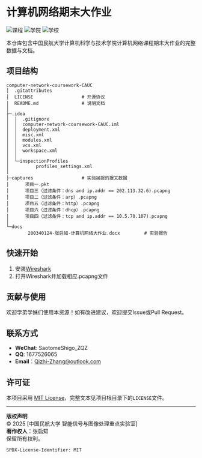 # 计算机网络期末大作业

![课程](https://img.shields.io/badge/课程-计算机网络（本科）-green)
![学院](https://img.shields.io/badge/学院-计算机科学与技术学院-orange)
![学校](https://img.shields.io/badge/学校-中国民航大学-blue)

本仓库包含中国民航大学计算机科学与技术学院计算机网络课程期末大作业的完整数据与文档。

## 项目结构

```plaintext
computer-network-coursework-CAUC
│  .gitattributes
│  LICENSE                  # 开源协议
│  README.md                # 说明文档
│
├─.idea
│  │  .gitignore
│  │  computer-network-coursework-CAUC.iml
│  │  deployment.xml
│  │  misc.xml
│  │  modules.xml
│  │  vcs.xml
│  │  workspace.xml
│  │
│  └─inspectionProfiles
│          profiles_settings.xml
│
├─captures                  # 实验捕捉的报文数据
│      项目一.pkt
│      项目三（过滤条件：dns and ip.addr == 202.113.32.6).pcapng
│      项目二（过滤条件：arp）.pcapng
│      项目五（过滤条件：http）.pcapng
│      项目六（过滤条件：dhcp）.pcapng
│      项目四（过滤条件：tcp and ip.addr == 10.5.70.107).pcapng
│
└─docs
        200340124-张启知-计算机网络大作业.docx         # 实验报告
```

## 快速开始

1. 安装[Wireshark](https://www.wireshark.org/)
2. 打开Wireshark并加载相应.pcapng文件

## 贡献与使用

欢迎学弟学妹们使用本资源！如有改进建议，欢迎提交Issue或Pull Request。

## 联系方式

- **WeChat**: SaotomeShigo_ZQZ
- **QQ**: 1677526065
- **Email**：Qizhi-Zhang@outlook.com

## 许可证

本项目采用 [MIT License](LICENSE)，完整文本见项目根目录下的`LICENSE`文件。

---

**版权声明**  
© 2025 [中国民航大学 智能信号与图像处理重点实验室]  
**著作权人**：张启知  
保留所有权利。

```text
SPDX-License-Identifier: MIT
```
